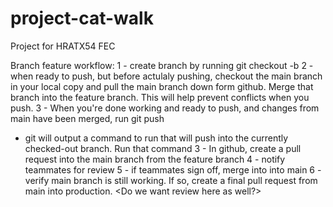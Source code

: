 # project-cat-walk
Project for HRATX54 FEC

Branch feature workflow:
1 - create branch by running git checkout -b <new branchname>
2 - when ready to push, but before actulaly pushing, checkout the main branch in your local copy and pull the main branch down form github. Merge that branch into the feature branch. This will help prevent conflicts when you push.
3 - When you're done working and ready to push, and changes from main have been merged, run git push
  - git will output a command to run that will push into the currently checked-out branch. Run that command
3 - In github, create a pull request into the main branch from the feature branch
4 - notify teammates for review
5 - if teammates sign off, merge into into main
6 - verify main branch is still working. If so, create a final pull request from main into production. <Do we want review here as well?>
